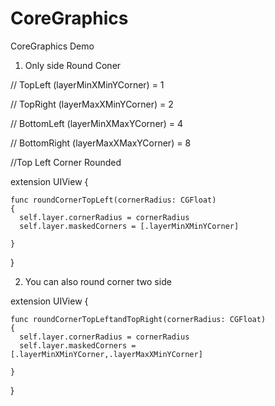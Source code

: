 # CoreGraphics
CoreGraphics Demo

1. Only side Round Coner

  //    TopLeft (layerMinXMinYCorner) = 1
  
  //    TopRight (layerMaxXMinYCorner) = 2
  
  //    BottomLeft (layerMinXMaxYCorner) = 4
  
  //    BottomRight (layerMaxXMaxYCorner) = 8
  
  //Top Left Corner Rounded
 
 extension UIView {
  
    func roundCornerTopLeft(cornerRadius: CGFloat)
    {
      self.layer.cornerRadius = cornerRadius
      self.layer.maskedCorners = [.layerMinXMinYCorner]

    }
  }
  
 2. You can also round corner two side

  extension UIView {
  
    func roundCornerTopLeftandTopRight(cornerRadius: CGFloat)
    {
      self.layer.cornerRadius = cornerRadius
      self.layer.maskedCorners = [.layerMinXMinYCorner,.layerMaxXMinYCorner]

    }
  }
